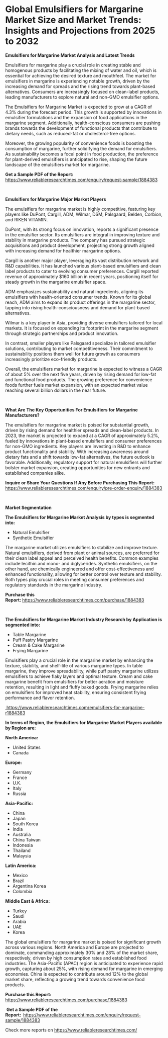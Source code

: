 <p><h1>Global Emulsifiers for Margarine Market Size and Market Trends: Insights and Projections from 2025 to 2032</h1></p><p><strong>Emulsifiers for Margarine Market Analysis and Latest Trends</strong></p>
<p><p>Emulsifiers for margarine play a crucial role in creating stable and homogenous products by facilitating the mixing of water and oil, which is essential for achieving the desired texture and mouthfeel. The market for emulsifiers in margarine is experiencing notable growth, driven by the increasing demand for spreads and the rising trend towards plant-based alternatives. Consumers are increasingly focused on clean-label products, leading manufacturers to explore natural and non-GMO emulsifier options.</p><p>The Emulsifiers for Margarine Market is expected to grow at a CAGR of 4.3% during the forecast period. This growth is supported by innovations in emulsifier formulations and the expansion of food applications in the margarine segment. Additionally, health-conscious consumers are pushing brands towards the development of functional products that contribute to dietary needs, such as reduced-fat or cholesterol-free options. </p><p>Moreover, the growing popularity of convenience foods is boosting the consumption of margarine, further solidifying the demand for emulsifiers. As sustainability becomes a focal point in food production, the preference for plant-derived emulsifiers is anticipated to rise, shaping the future landscape of the emulsifiers market for margarine.</p></p>
<p><strong>Get a Sample PDF of the Report:&nbsp;</strong> <a href="https://www.reliableresearchtimes.com/enquiry/request-sample/1884383?utm_campaign=3059&utm_medium=2&utm_source=Github&utm_content=ia&utm_term=07042025&utm_id=emulsifiers-for-margarine">https://www.reliableresearchtimes.com/enquiry/request-sample/1884383</a></p>
<p>&nbsp;</p>
<p><strong>Emulsifiers for Margarine Major Market Players</strong></p>
<p><p>The emulsifiers for margarine market is highly competitive, featuring key players like DuPont, Cargill, ADM, Wilmar, DSM, Palsgaard, Belden, Corbion, and RIKEN VITAMIN. </p><p>DuPont, with its strong focus on innovation, reports a significant presence in the emulsifier sector. Its emulsifiers are integral in improving texture and stability in margarine products. The company has pursued strategic acquisitions and product development, projecting strong growth aligned with increasing demand for healthier margarine options. </p><p>Cargill is another major player, leveraging its vast distribution network and R&D capabilities. It has launched various plant-based emulsifiers and clean label products to cater to evolving consumer preferences. Cargill reported revenue of approximately $160 billion in recent years, positioning itself for steady growth in the margarine emulsifier space.</p><p>ADM emphasizes sustainability and natural ingredients, aligning its emulsifiers with health-oriented consumer trends. Known for its global reach, ADM aims to expand its product offerings in the margarine sector, tapping into rising health-consciousness and demand for plant-based alternatives.</p><p>Wilmar is a key player in Asia, providing diverse emulsifiers tailored for local markets. It is focused on expanding its footprint in the margarine segment through strategic partnerships and product innovation. </p><p>In contrast, smaller players like Palsgaard specialize in tailored emulsifier solutions, contributing to market competitiveness. Their commitment to sustainability positions them well for future growth as consumers increasingly prioritize eco-friendly products.</p><p>Overall, the emulsifiers market for margarine is expected to witness a CAGR of about 5% over the next five years, driven by rising demand for low-fat and functional food products. The growing preference for convenience foods further fuels market expansion, with an expected market value reaching several billion dollars in the near future.</p></p>
<p>&nbsp;</p>
<p><strong>What Are The Key Opportunities For Emulsifiers for Margarine Manufacturers?</strong></p>
<p><p>The emulsifiers for margarine market is poised for substantial growth, driven by rising demand for healthier spreads and clean-label products. In 2023, the market is projected to expand at a CAGR of approximately 5.2%, fueled by innovations in plant-based emulsifiers and consumer preferences for non-GMO ingredients. Key players are investing in R&D to enhance product functionality and stability. With increasing awareness around dietary fats and a shift towards low-fat alternatives, the future outlook is favorable. Additionally, regulatory support for natural emulsifiers will further bolster market expansion, creating opportunities for new entrants and established companies alike.</p></p>
<p><strong>Inquire or Share Your Questions If Any Before Purchasing This Report:</strong> <a href="https://www.reliableresearchtimes.com/enquiry/pre-order-enquiry/1884383?utm_campaign=3059&utm_medium=2&utm_source=Github&utm_content=ia&utm_term=07042025&utm_id=emulsifiers-for-margarine">https://www.reliableresearchtimes.com/enquiry/pre-order-enquiry/1884383</a></p>
<p>&nbsp;</p>
<p><strong>Market Segmentation</strong></p>
<p><strong>The Emulsifiers for Margarine Market Analysis by types is segmented into:</strong></p>
<p><ul><li>Natural Emulsifier</li><li>Synthetic Emulsifier</li></ul></p>
<p><p>The margarine market utilizes emulsifiers to stabilize and improve texture. Natural emulsifiers, derived from plant or animal sources, are preferred for their clean label appeal and perceived health benefits. Common examples include lecithin and mono- and diglycerides. Synthetic emulsifiers, on the other hand, are chemically engineered and offer cost-effectiveness and enhanced functionality, allowing for better control over texture and stability. Both types play crucial roles in meeting consumer preferences and regulatory standards in the margarine industry.</p></p>
<p><strong>Purchase this Report:&nbsp;</strong><a href="https://www.reliableresearchtimes.com/purchase/1884383?utm_campaign=3059&utm_medium=2&utm_source=Github&utm_content=ia&utm_term=07042025&utm_id=emulsifiers-for-margarine">https://www.reliableresearchtimes.com/purchase/1884383</a></p>
<p>&nbsp;</p>
<p><strong>The Emulsifiers for Margarine Market Industry Research by Application is segmented into:</strong></p>
<p><ul><li>Table Margarine</li><li>Puff Pastry Margarine</li><li>Cream & Cake Margarine</li><li>Frying Margarine</li></ul></p>
<p><p>Emulsifiers play a crucial role in the margarine market by enhancing the texture, stability, and shelf-life of various margarine types. In table margarine, they improve spreadability, while puff pastry margarine utilizes emulsifiers to achieve flaky layers and optimal texture. Cream and cake margarine benefit from emulsifiers for better aeration and moisture retention, resulting in light and fluffy baked goods. Frying margarine relies on emulsifiers for improved heat stability, ensuring consistent frying performance and flavor retention.</p></p>
<p><a href="https://www.reliableresearchtimes.com/emulsifiers-for-margarine-r1884383?utm_campaign=3059&utm_medium=2&utm_source=Github&utm_content=ia&utm_term=07042025&utm_id=emulsifiers-for-margarine">&nbsp;https://www.reliableresearchtimes.com/emulsifiers-for-margarine-r1884383</a></p>
<p><strong>In terms of Region, the Emulsifiers for Margarine Market Players available by Region are:</strong></p>
<p>
    <p> <strong> North America: </strong>
        <ul>
            <li>United States</li>
            <li>Canada</li>
        </ul>
        </p> 
    <p> <strong> Europe: </strong>
        <ul>
            <li>Germany</li>
            <li>France</li>
            <li>U.K.</li>
            <li>Italy</li>
            <li>Russia</li>
        </ul>
        </p> 
    <p> <strong> Asia-Pacific: </strong>
        <ul>
            <li>China</li>
            <li>Japan</li>
            <li>South Korea</li>
            <li>India</li>
            <li>Australia</li>
            <li>China Taiwan</li>
            <li>Indonesia</li>
            <li>Thailand</li>
            <li>Malaysia</li>
        </ul>
        </p> 
    <p> <strong> Latin America: </strong>
        <ul>
            <li>Mexico</li>
            <li>Brazil</li>
            <li>Argentina Korea</li>
            <li>Colombia</li>
        </ul>
        </p> 
    <p> <strong> Middle East & Africa: </strong>
        <ul>
            <li>Turkey</li>
            <li>Saudi</li>
            <li>Arabia</li>
            <li>UAE</li>
            <li>Korea</li>
        </ul>
    </p>
    </p>
<p><p>The global emulsifiers for margarine market is poised for significant growth across various regions. North America and Europe are projected to dominate, commanding approximately 30% and 28% of the market share, respectively, driven by high consumption rates and established food industries. The Asia-Pacific (APAC) region is anticipated to experience rapid growth, capturing about 25%, with rising demand for margarine in emerging economies. China is expected to contribute around 12% to the global market share, reflecting a growing trend towards convenience food products.</p></p>
<p><strong>Purchase this Report: </strong><a href="https://www.reliableresearchtimes.com/purchase/1884383?utm_campaign=3059&utm_medium=2&utm_source=Github&utm_content=ia&utm_term=07042025&utm_id=emulsifiers-for-margarine">https://www.reliableresearchtimes.com/purchase/1884383</a></p>
<p>&nbsp;<strong>Get a Sample PDF of the Report:&nbsp;&nbsp;</strong><a href="https://www.reliableresearchtimes.com/enquiry/request-sample/1884383?utm_campaign=3059&utm_medium=2&utm_source=Github&utm_content=ia&utm_term=07042025&utm_id=emulsifiers-for-margarine">https://www.reliableresearchtimes.com/enquiry/request-sample/1884383</a></p>
<p><strong></strong></p>
<p>Check more reports on <a href="https://www.reliableresearchtimes.com/?utm_campaign=3059&utm_medium=2&utm_source=Github&utm_content=ia&utm_term=07042025&utm_id=emulsifiers-for-margarine">https://www.reliableresearchtimes.com/</a></p>
